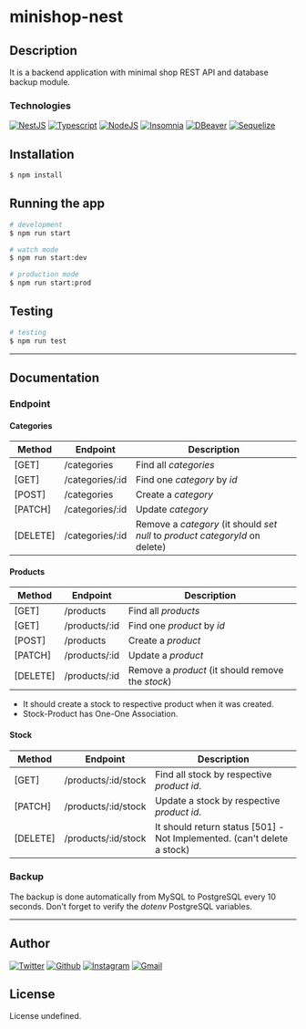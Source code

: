 # minishop-nest

## Description

It is a backend application with minimal shop REST API and database backup module.

### Technologies

<a href="https://nestjs.com/"><img src="https://img.shields.io/badge/-NestJS-30363D?style=flat&amp;logo=nestjs" alt="NestJS"/></a> <a href="https://www.typescriptlang.org/"><img src="https://img.shields.io/badge/-Typescript-30363D?style=flat&amp;logo=typescript" alt="Typescript"/></a> <a href="https://nodejs.org/en/"><img src="https://img.shields.io/badge/-NodeJS-30363D?style=flat&amp;logo=node.js" alt="NodeJS"/></a> <a href="https://insomnia.rest/"><img src="https://img.shields.io/badge/-Insomnia-30363D?style=flat&amp;logo=insomnia" alt="Insomnia"/></a> <a href="https://dbeaver.io/"><img src="https://img.shields.io/badge/-DBeaver-30363D?style=flat&amp;logo=dbeaver" alt="DBeaver"/></a> <a href="https://sequelize.org/"><img src="https://img.shields.io/badge/-Sequelize-30363D?style=flat&amp;logo=sequelize" alt="Sequelize"/></a>

## Installation

```bash
$ npm install
```

## Running the app

```bash
# development
$ npm run start

# watch mode
$ npm run start:dev

# production mode
$ npm run start:prod
```

## Testing

```bash
# testing
$ npm run test
```

---

## Documentation

### Endpoint

#### **Categories**

Method   | Endpoint         | Description
---------|------------------|-------------------------
[GET] 	 | /categories 		| Find all *categories*
[GET] 	 | /categories/:id 	| Find one *category* by *id*
[POST] 	 | /categories 		| Create a *category*
[PATCH]  | /categories/:id 	| Update *category*
[DELETE] | /categories/:id	| Remove a *category* (it should *set null* to *product* *categoryId* on delete)

#### **Products**

Method   | Endpoint         | Description
---------|------------------|-------------------------
[GET] 	 | /products 		| Find all *products*
[GET] 	 | /products/:id    | Find one *product* by *id*
[POST] 	 | /products 		| Create a *product*
[PATCH]  | /products/:id    | Update a *product*
[DELETE] | /products/:id    | Remove a *product* (it should remove the *stock*)

- It should create a stock to respective product when it was created.
- Stock-Product has One-One Association.

#### **Stock**

Method   | Endpoint         | Description
---------|------------------|-------------------------
[GET] 	 | /products/:id/stock | Find all stock by respective *product* *id*.
[PATCH]  | /products/:id/stock | Update a stock by respective *product* *id*.
[DELETE] | /products/:id/stock | It should return status [501] - Not Implemented. (can't delete a stock)

### Backup

The backup is done automatically from MySQL to PostgreSQL every 10 seconds.
Don't forget to verify the *dotenv* PostgreSQL variables.

---

## Author

<a href="https://twitter.com/luisfloat"><img src="https://img.shields.io/badge/-Twitter-30363D?style=flat&amp;logo=twitter" alt="Twitter"/></a> <a href="https://github.com/luisfloat"><img src="https://img.shields.io/badge/-Github-30363D?style=flat&amp;logo=github" alt="Github"/></a> <a href="https://instagram.com/luisfloat"><img src="https://img.shields.io/badge/-Instagram-30363D?style=flat&amp;logo=instagram" alt="Instagram"/></a> <a href="mailto:contact@luisfloat.com"><img src="https://img.shields.io/badge/-Gmail-30363D?style=flat&amp;logo=gmail" alt="Gmail"/></a>

## License

License undefined.
